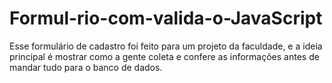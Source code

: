 # Formul-rio-com-valida-o-JavaScript
Esse formulário de cadastro foi feito para um projeto da faculdade, e a ideia principal é mostrar como a gente coleta e confere as informações antes de mandar tudo para o banco de dados.
